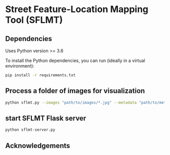 # Street Feature-Location Mapping Tool (SFLMT)



## Dependencies

Uses Python version >= 3.6

To install the Python dependencies, you can run (ideally in a virtual environment):

```bash
pip install -r requirements.txt
```

## Process a folder of images for visualization

```bash
python sflmt.py --images "path/to/images/*.jpg" --metadata "path/to/metadata/*.json"
```

## start SFLMT Flask server

```bash
python sflmt-server.py
```

## Acknowledgements
